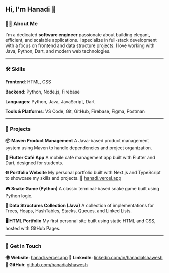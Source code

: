 ## Hi, I'm Hanadi  👋


### 👩‍💻 About Me

I'm a dedicated **software engineer** passionate about building elegant, efficient, and scalable applications. I specialize in full-stack development with a focus on frontend and data structure projects. I love working with Java, Python, Dart, and modern web technologies.

---

### 🛠️ Skills

**Frontend**:
HTML, CSS

**Backend**:
Python, Node.js, Firebase

**Languages**:
Python, Java, JavaScript, Dart

**Tools & Platforms**:
VS Code, Git, GitHub, Firebase, Figma, Postman

---

### 🚀 Projects

**📦 Maven Product Management**
A Java-based product management system using Maven to handle dependencies and project organization.

**📱 Flutter Café App**
A mobile café management app built with Flutter and Dart, designed for students.

**🌐 Portfolio Website**
My personal portfolio built with Next.js and TypeScript to showcase my skills and projects.
🔗 [hanadi.vercel.app](https://hanadi.vercel.app)

**🎮 Snake Game (Python)**
A classic terminal-based snake game built using Python logic.

**🧮 Data Structures Collection (Java)**
A collection of implementations for Trees, Heaps, HashTables, Stacks, Queues, and Linked Lists.

**🖥️ HTML Portfolio**
My first personal site built using static HTML and CSS, hosted with GitHub Pages.

---

### 🤝 Get in Touch

**🌍 Website**: [hanadi.vercel.app](https://hanadi.vercel.app)
**💼 LinkedIn**: [linkedin.com/in/hanadialshawesh](https://www.linkedin.com/in/hanadialshawesh)
**🐙 GitHub**: [github.com/hanadialshawesh](https://github.com/hanadialshawesh)

